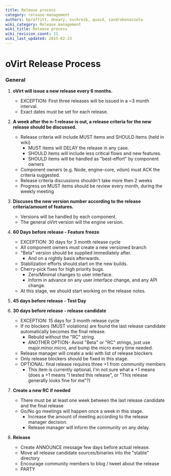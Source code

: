 ```yaml
---
title: Release process
category: release-management
authors: bproffitt, dneary, oschreib, quaid, sandrobonazzola
wiki_category: Release management
wiki_title: Release process
wiki_revision_count: 11
wiki_last_updated: 2015-02-23
---
```


# oVirt Release Process

### General

1.  **oVirt will issue a new release every 6 months.**
    -   EXCEPTION: First three releases will be issued in a ~3 month interval.
    -   Exact dates must be set for each release.

2.  **A week after the n-1 release is out, a release criteria for the new release should be discussed.**
    -   Release criteria will include MUST items and SHOULD items (held in wiki)
        -   MUST items will DELAY the release in any case.
        -   SHOULD items will include less critical flows and new features.
        -   SHOULD items will be handled as "best-effort" by component owners
    -   Component owners (e.g. Node, engine-core, vdsm) must ACK the criteria suggested.
    -   Release criteria discussions shouldn't take more then 2 weeks
    -   Progress on MUST items should be review every month, during the weekly meeting

3.  **Discuses the new version number according to the release criteria/amount of features.**
    -   Versions will be handled by each component.
    -   The general oVirt version will the engine version.

4.  **60 Days before release - Feature freeze**
    -   EXCEPTION: 30 days for 3 month release cycle
    -   All component owners must create a new versioned branch
    -   "Beta" version should be supplied immediately after.
        -   And on a nightly basis afterwards.
    -   Stabilization efforts should start on the new builds.
    -   Cherry-pick fixes for high priority bugs.
        -   Zero/Minimal changes to user interface.
        -   Inform in advance on any user interface change, and any API change.
    -   At this stage, we should start working on the release notes.

5.  **45 days before release - Test Day**
6.  **30 days before release - release candidate**
    -   EXCEPTION: 15 days for 3 month release cycle
    -   If no blockers (MUST violations) are found the last release candidate automatically becomes the final release.
        -   Rebuild without the "RC" string.
        -   ANOTHER OPTION- Avoid "Beta" or "RC" strings, just use major.minor.micro, and bump the micro every time needed.
    -   Release manager will create a wiki with list of release blockers
    -   Only release blockers should be fixed in this stage.
    -   OPTIONAL: final release requires three +1 from community members
        -   This item is currently optional, I'm not sure what a +1 means (does a +1 means "I tested this release", or "This release generally looks fine for me"?)

7.  **Create a new RC if needed**
    -   There must be at least one week between the last release candidate and the final release
    -   Go/No go meetings will happen once a week in this stage.
        -   Increase the amount of meeting according to the release manager decision.
        -   Release manager will inform the community on any delay.

8.  **Release**
    -   Create ANNOUNCE message few days before actual release.
    -   Move all release candidate sources/binaries into the "stable" directory
    -   Encourage community members to blog / tweet about the release
    -   PARTY
